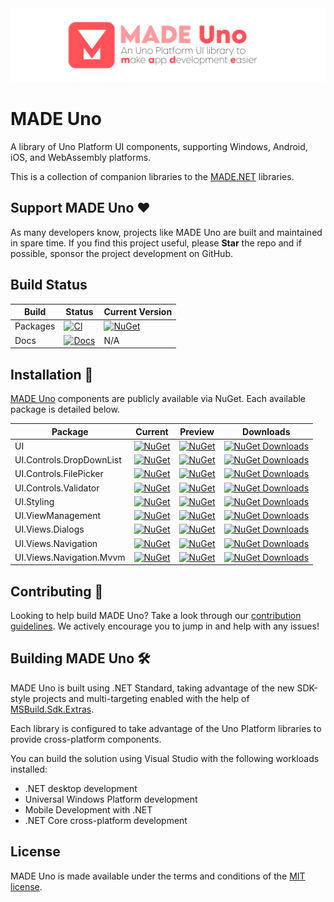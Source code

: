 <img src="assets/ProjectBanner.png" alt="MADE project banner" />

# MADE Uno

A library of Uno Platform UI components, supporting Windows, Android, iOS, and WebAssembly platforms.

This is a collection of companion libraries to the [MADE.NET](https://github.com/MADE-Apps/MADE.NET) libraries.

## Support MADE Uno ♥

As many developers know, projects like MADE Uno are built and maintained in spare time. If you find this project useful, please **Star** the repo and if possible, sponsor the project development on GitHub.

## Build Status

| Build | Status | Current Version |
| ------ | ------ | ------ |
| Packages | [![CI](https://github.com/MADE-Apps/MADE-Uno/actions/workflows/ci.yml/badge.svg)](https://github.com/MADE-Apps/MADE-Uno/actions/workflows/ci.yml) | [![NuGet](https://img.shields.io/nuget/v/MADE.UI)](https://www.nuget.org/profiles/made-apps) |
| Docs | [![Docs](https://github.com/MADE-Apps/MADE-Uno/actions/workflows/docs.yml/badge.svg)](https://github.com/MADE-Apps/MADE-Uno/actions/workflows/docs.yml) | N/A |

## Installation 💾

[MADE Uno](https://www.nuget.org/profiles/made-apps) components are publicly available via NuGet. Each available package is detailed below.

| Package | Current | Preview | Downloads |
| ------ | ------ | ------ | ------ |
| UI | [![NuGet](https://img.shields.io/nuget/v/MADE.UI)](https://www.nuget.org/packages/MADE.UI/) | [![NuGet](https://img.shields.io/nuget/vpre/MADE.UI)](https://www.nuget.org/packages/MADE.UI/) | [![NuGet Downloads](https://img.shields.io/nuget/dt/MADE.UI.svg)](https://www.nuget.org/packages/MADE.UI) |
| UI.Controls.DropDownList | [![NuGet](https://img.shields.io/nuget/v/MADE.UI.Controls.DropDownList)](https://www.nuget.org/packages/MADE.UI.Controls.DropDownList/) | [![NuGet](https://img.shields.io/nuget/vpre/MADE.UI.Controls.DropDownList)](https://www.nuget.org/packages/MADE.UI.Controls.DropDownList/) | [![NuGet Downloads](https://img.shields.io/nuget/dt/MADE.UI.Controls.DropDownList.svg)](https://www.nuget.org/packages/MADE.UI.Controls.DropDownList) |
| UI.Controls.FilePicker | [![NuGet](https://img.shields.io/nuget/v/MADE.UI.Controls.FilePicker)](https://www.nuget.org/packages/MADE.UI.Controls.FilePicker/) | [![NuGet](https://img.shields.io/nuget/vpre/MADE.UI.Controls.FilePicker)](https://www.nuget.org/packages/MADE.UI.Controls.FilePicker/) | [![NuGet Downloads](https://img.shields.io/nuget/dt/MADE.UI.Controls.FilePicker.svg)](https://www.nuget.org/packages/MADE.UI.Controls.FilePicker) |
| UI.Controls.Validator | [![NuGet](https://img.shields.io/nuget/v/MADE.UI.Controls.Validator)](https://www.nuget.org/packages/MADE.UI.Controls.Validator/) | [![NuGet](https://img.shields.io/nuget/vpre/MADE.UI.Controls.Validator)](https://www.nuget.org/packages/MADE.UI.Controls.Validator/) | [![NuGet Downloads](https://img.shields.io/nuget/dt/MADE.UI.Controls.Validator.svg)](https://www.nuget.org/packages/MADE.UI.Controls.Validator) |
| UI.Styling | [![NuGet](https://img.shields.io/nuget/v/MADE.UI.Styling)](https://www.nuget.org/packages/MADE.UI.Styling/) | [![NuGet](https://img.shields.io/nuget/vpre/MADE.UI.Styling)](https://www.nuget.org/packages/MADE.UI.Styling/) | [![NuGet Downloads](https://img.shields.io/nuget/dt/MADE.UI.Styling.svg)](https://www.nuget.org/packages/MADE.UI.Styling) |
| UI.ViewManagement | [![NuGet](https://img.shields.io/nuget/v/MADE.UI.ViewManagement)](https://www.nuget.org/packages/MADE.UI.ViewManagement/) | [![NuGet](https://img.shields.io/nuget/vpre/MADE.UI.ViewManagement)](https://www.nuget.org/packages/MADE.UI.ViewManagement/) | [![NuGet Downloads](https://img.shields.io/nuget/dt/MADE.UI.ViewManagement.svg)](https://www.nuget.org/packages/MADE.UI.ViewManagement) |
| UI.Views.Dialogs | [![NuGet](https://img.shields.io/nuget/v/MADE.UI.Views.Dialogs)](https://www.nuget.org/packages/MADE.UI.Views.Dialogs/) | [![NuGet](https://img.shields.io/nuget/vpre/MADE.UI.Views.Dialogs)](https://www.nuget.org/packages/MADE.UI.Views.Dialogs/) | [![NuGet Downloads](https://img.shields.io/nuget/dt/MADE.UI.Views.Dialogs.svg)](https://www.nuget.org/packages/MADE.UI.Views.Dialogs) |
| UI.Views.Navigation | [![NuGet](https://img.shields.io/nuget/v/MADE.UI.Views.Navigation)](https://www.nuget.org/packages/MADE.UI.Views.Navigation/) | [![NuGet](https://img.shields.io/nuget/vpre/MADE.UI.Views.Navigation)](https://www.nuget.org/packages/MADE.UI.Views.Navigation/) | [![NuGet Downloads](https://img.shields.io/nuget/dt/MADE.UI.Views.Navigation.svg)](https://www.nuget.org/packages/MADE.UI.Views.Navigation) |
| UI.Views.Navigation.Mvvm | [![NuGet](https://img.shields.io/nuget/v/MADE.UI.Views.Navigation.Mvvm)](https://www.nuget.org/packages/MADE.UI.Views.Navigation.Mvvm/) | [![NuGet](https://img.shields.io/nuget/vpre/MADE.UI.Views.Navigation.Mvvm)](https://www.nuget.org/packages/MADE.UI.Views.Navigation.Mvvm/) | [![NuGet Downloads](https://img.shields.io/nuget/dt/MADE.UI.Views.Navigation.Mvvm.svg)](https://www.nuget.org/packages/MADE.UI.Views.Navigation.Mvvm) |

## Contributing 🚀

Looking to help build MADE Uno? Take a look through our [contribution guidelines](CONTRIBUTING.md). We actively encourage you to jump in and help with any issues!

## Building MADE Uno 🛠

MADE Uno is built using .NET Standard, taking advantage of the new SDK-style projects and multi-targeting enabled with the help of [MSBuild.Sdk.Extras](https://github.com/novotnyllc/MSBuildSdkExtras).

Each library is configured to take advantage of the Uno Platform libraries to provide cross-platform components.

You can build the solution using Visual Studio with the following workloads installed:

- .NET desktop development
- Universal Windows Platform development
- Mobile Development with .NET
- .NET Core cross-platform development

## License

MADE Uno is made available under the terms and conditions of the [MIT license](LICENSE).
